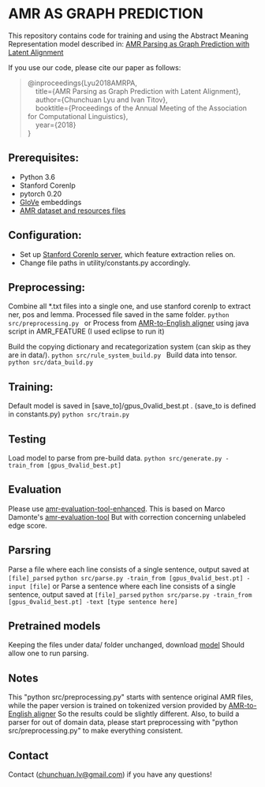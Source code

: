 # AMR AS GRAPH PREDICTION

This repository contains code for training and using the Abstract Meaning Representation model described in:
[AMR Parsing as Graph Prediction with Latent Alignment](https://arxiv.org/pdf/1805.05286.pdf)

If you use our code, please cite our paper as follows:  
  > @inproceedings{Lyu2018AMRPA,  
  > &nbsp; &nbsp; title={AMR Parsing as Graph Prediction with Latent Alignment},  
  > &nbsp; &nbsp; author={Chunchuan Lyu and Ivan Titov},  
  > &nbsp; &nbsp; booktitle={Proceedings of the Annual Meeting of the Association for Computational Linguistics},  
  > &nbsp; &nbsp; year={2018}  
  > }  

## Prerequisites:
* Python 3.6 
* Stanford Corenlp
* pytorch 0.20
* [GloVe](https://nlp.stanford.edu/projects/glove/) embeddings  
* [AMR dataset and resources files](https://amr.isi.edu/download.html)

## Configuration:
* Set up [Stanford Corenlp server](https://stanfordnlp.github.io/CoreNLP/corenlp-server.html), which feature extraction relies on.
* Change file paths in utility/constants.py accordingly.


## Preprocessing:
Combine all *.txt files into a single one, and use stanford corenlp to extract ner, pos and lemma.
Processed file saved in the same folder. 
`python src/preprocessing.py `
or Process from [AMR-to-English aligner](https://www.isi.edu/natural-language/mt/amr_eng_align.pdf) using java script in AMR_FEATURE (I used eclipse to run it)

Build the copying dictionary and recategorization system (can skip as they are in data/).
`python src/rule_system_build.py `
Build data into tensor.
`python src/data_build.py `

## Training:
Default model is saved in [save_to]/gpus_0valid_best.pt . (save_to is defined in constants.py)
`python src/train.py `

## Testing
Load model to parse from pre-build data.
`python src/generate.py -train_from [gpus_0valid_best.pt]`

## Evaluation
Please use [amr-evaluation-tool-enhanced](https://github.com/ChunchuanLv/amr-evaluation-tool-enhanced).
This is based on Marco Damonte's [amr-evaluation-tool](https://github.com/mdtux89/amr-evaluation)
But with correction concerning unlabeled edge score.

## Parsring
Parse a file where each line consists of a single sentence, output saved at `[file]_parsed`
`python src/parse.py -train_from [gpus_0valid_best.pt] -input [file]`
or
Parse a sentence where each line consists of a single sentence, output saved at `[file]_parsed`
`python src/parse.py -train_from [gpus_0valid_best.pt] -text [type sentence here]`

## Pretrained models
Keeping the files under data/ folder unchanged, download [model](https://drive.google.com/open?id=1KkKKDQdRdXgGJ8w_HhbghNK4ceLZcGvS)
Should allow one to run parsing.

## Notes
This "python src/preprocessing.py" starts with sentence original AMR files, while the paper version is trained on tokenized version provided by [AMR-to-English aligner](https://www.isi.edu/natural-language/mt/amr_eng_align.pdf)
So the results could be slightly different. Also, to build a parser for out of domain data, please start preprocessing with "python src/preprocessing.py" to make everything consistent.

## Contact
Contact (chunchuan.lv@gmail.com) if you have any questions!

